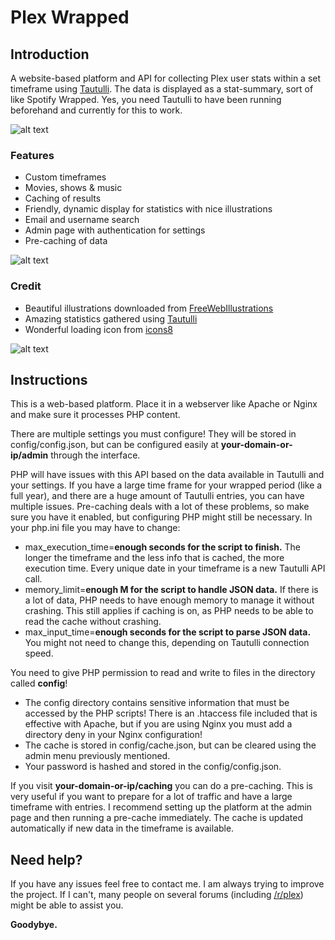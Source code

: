 # Plex Wrapped
## Introduction

A website-based platform and API for collecting Plex user stats within a set timeframe using [Tautulli](https://github.com/Tautulli/Tautulli). The data is displayed as a stat-summary, sort of like Spotify Wrapped. Yes, you need Tautulli to have been running beforehand and currently for this to work.

![alt text](https://raw.githubusercontent.com/aunefyren/Plex-Wrapped/main/assets/img/example_01.PNG?raw=true)

### Features
- Custom timeframes
- Movies, shows & music
- Caching of results
- Friendly, dynamic display for statistics with nice illustrations
- Email and username search
- Admin page with authentication for settings
- Pre-caching of data

![alt text](https://raw.githubusercontent.com/aunefyren/Plex-Wrapped/main/assets/img/example_02.PNG?raw=true)

### Credit
- Beautiful illustrations downloaded from [FreeWebIllustrations](https://freewebillustrations.com)
- Amazing statistics gathered using [Tautulli](https://github.com/Tautulli/Tautulli)
- Wonderful loading icon from [icons8](https://icons8.com/preloaders/en/miscellaneous/hourglass)

![alt text](https://raw.githubusercontent.com/aunefyren/Plex-Wrapped/main/assets/img/example_03.PNG?raw=true)

## Instructions
This is a web-based platform. Place it in a webserver like Apache or Nginx and make sure it processes PHP content.

There are multiple settings you must configure! They will be stored in config/config.json, but can be configured easily at <b>your-domain-or-ip/admin</b> through the interface.

PHP will have issues with this API based on the data available in Tautulli and your settings. If you have a large time frame for your wrapped period (like a full year), and there are a huge amount of Tautulli entries, you can have multiple issues. Pre-caching deals with a lot of these problems, so make sure you have it enabled, but configuring PHP might still be necessary.
In your php.ini file you may have to change:
- max_execution_time=<b>enough seconds for the script to finish.</b> The longer the timeframe and the less info that is cached, the more execution time. Every unique date in your timeframe is a new Tautulli API call.
- memory_limit=<b>enough M for the script to handle JSON data.</b> If there is a lot of data, PHP needs to have enough memory to manage it without crashing. This still applies if caching is on, as PHP needs to be able to read the cache without crashing.
- max_input_time=<b>enough seconds for the script to parse JSON data.</b> You might not need to change this, depending on Tautulli connection speed.

You need to give PHP permission to read and write to files in the directory called <b>config</b>!
- The config directory contains sensitive information that must be accessed by the PHP scripts! There is an .htaccess file included that is effective with Apache, but if you are using Nginx you must add a directory deny in your Nginx configuration!
- The cache is stored in config/cache.json, but can be cleared using the admin menu previously mentioned.
- Your password is hashed and stored in the config/config.json.

If you visit <b>your-domain-or-ip/caching</b> you can do a pre-caching. This is very useful if you want to prepare for a lot of traffic and have a large timeframe with entries. I recommend setting up the platform at the admin page and then running a pre-cache immediately. The cache is updated automatically if new data in the timeframe is available.

## Need help?
If you have any issues feel free to contact me. I am always trying to improve the project. If I can't, many people on several forums (including [/r/plex](https://www.reddit.com/r/plex)) might be able to assist you.

<b>Goodybye.</b>
